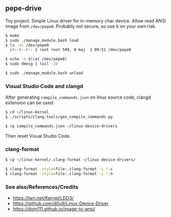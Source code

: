 ## pepe-drive

Toy project. Simple Linux driver for in-memory char device. Allow read ANSI image from `/dev/pepe0`. Probably not secure, so use it on your own risk.

```bash
$ make
$ sudo ./manage_module.bash load
$ ls -al /dev/pepe0
  cr--r--r-- 1 root root 509, 0 maj  2 09:51 /dev/pepe0

$ echo -e $(cat /dev/pepe0)
$ sudo dmesg | tail -20

$ sudo ./manage_module.bash unload
```

### Visual Studio Code and clangd

After generating `compile_commands.json` on linux source code, clangd extension can be used.
```bash
$ cd ~/linux-kernel
$ ./scripts/clang-tools/gen_compile_commands.py

$ cp compile_commands.json ~/linux-device-drivers
```

Then reset Visual Studio Code.

### clang-format

```bash
$ cp ~/linux-kernel/.clang-format ~/linux-device-drivers/

$ clang-format -style=file:.clang-format -i *.c
$ clang-format -style=file:.clang-format -i *.h
```

### See also/References/Credits

* https://lwn.net/Kernel/LDD3/
* https://github.com/d0u9/Linux-Device-Driver
* https://dom111.github.io/image-to-ansi/
